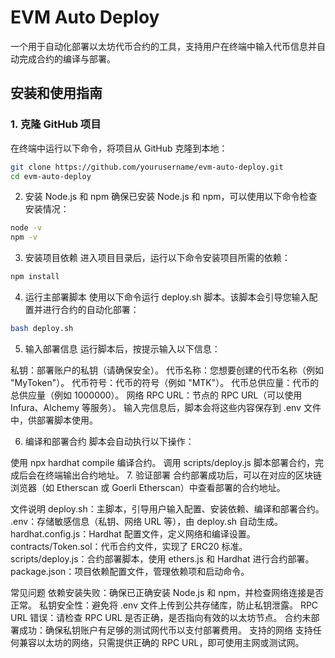 # EVM Auto Deploy

一个用于自动化部署以太坊代币合约的工具，支持用户在终端中输入代币信息并自动完成合约的编译与部署。



## 安装和使用指南

### 1. 克隆 GitHub 项目

在终端中运行以下命令，将项目从 GitHub 克隆到本地：

```bash
git clone https://github.com/yourusername/evm-auto-deploy.git
cd evm-auto-deploy

```

2. 安装 Node.js 和 npm
确保已安装 Node.js 和 npm，可以使用以下命令检查安装情况：

  ```bash
node -v
npm -v

 ```
3. 安装项目依赖
进入项目目录后，运行以下命令安装项目所需的依赖：


 ```bash
npm install
 ```
4. 运行主部署脚本
使用以下命令运行 deploy.sh 脚本。该脚本会引导您输入配置并进行合约的自动化部署：

 ```bash
bash deploy.sh
   ```
5. 输入部署信息
运行脚本后，按提示输入以下信息：

私钥：部署账户的私钥（请确保安全）。
代币名称：您想要创建的代币名称（例如 "MyToken"）。
代币符号：代币的符号（例如 "MTK"）。
代币总供应量：代币的总供应量（例如 1000000）。
网络 RPC URL：节点的 RPC URL（可以使用 Infura、Alchemy 等服务）。
输入完信息后，脚本会将这些内容保存到 .env 文件中，供部署脚本使用。

6. 编译和部署合约
脚本会自动执行以下操作：

使用 npx hardhat compile 编译合约。
调用 scripts/deploy.js 脚本部署合约，完成后会在终端输出合约地址。
7. 验证部署
合约部署成功后，可以在对应的区块链浏览器（如 Etherscan 或 Goerli Etherscan）中查看部署的合约地址。

文件说明
deploy.sh：主脚本，引导用户输入配置、安装依赖、编译和部署合约。
.env：存储敏感信息（私钥、网络 URL 等），由 deploy.sh 自动生成。
hardhat.config.js：Hardhat 配置文件，定义网络和编译设置。
contracts/Token.sol：代币合约文件，实现了 ERC20 标准。
scripts/deploy.js：合约部署脚本，使用 ethers.js 和 Hardhat 进行合约部署。
package.json：项目依赖配置文件，管理依赖项和启动命令。

常见问题
依赖安装失败：确保已正确安装 Node.js 和 npm，并检查网络连接是否正常。
私钥安全性：避免将 .env 文件上传到公共存储库，防止私钥泄露。
RPC URL 错误：请检查 RPC URL 是否正确，是否指向有效的以太坊节点。
合约未部署成功：确保私钥账户有足够的测试网代币以支付部署费用。
支持的网络
支持任何兼容以太坊的网络，只需提供正确的 RPC URL，即可使用主网或测试网。

